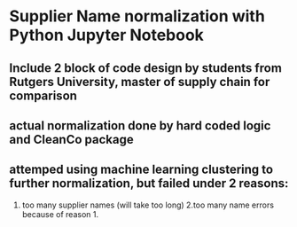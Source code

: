# Supplier Name normalization with Python Jupyter Notebook
## Include 2 block of code design by students from Rutgers University, master of supply chain for comparison
## actual normalization done by hard coded logic and CleanCo package 
## attemped using machine learning clustering to further normalization, but failed under 2 reasons: 
1. too many supplier names (will take too long) 2.too many name errors because of reason 1.
